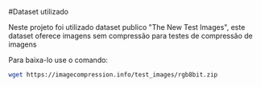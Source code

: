 #Dataset utilizado

Neste projeto foi utilizado dataset publico "The New Test Images", este dataset oferece imagens sem compressão para testes de compressão de imagens

Para baixa-lo use o comando:
```bash
wget https://imagecompression.info/test_images/rgb8bit.zip
```
